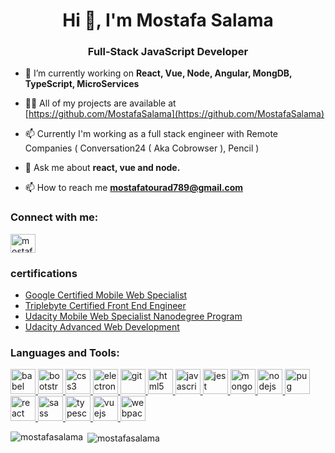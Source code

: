 
<h1 align="center">Hi 👋, I'm Mostafa Salama</h1>
<h3 align="center">Full-Stack JavaScript Developer</h3>

- 🔭 I’m currently working on **React, Vue, Node, Angular, MongDB, TypeScript, MicroServices**

- 👨‍💻 All of my projects are available at [https://github.com/MostafaSalama](https://github.com/MostafaSalama)

- 📫 Currently I'm working as a full stack engineer with Remote Companies ( Conversation24 ( Aka Cobrowser ), Pencil ) 

- 💬 Ask me about **react, vue and node.**

- 📫 How to reach me **mostafatourad789@gmail.com**

<p align="left">
<h3 align="left">Connect with me:</h3>
<a href="https://linkedin.com/in/mostafatourad" target="blank"><img align="center" src="https://cdn.jsdelivr.net/npm/simple-icons@3.0.1/icons/linkedin.svg" alt="mostafatourad" height="30" width="40" /></a>
</p>

### certifications 

- [Google Certified Mobile Web Specialist](https://www.credential.net/0bbf0c67-ec90-4cfe-8b2d-38d65d1d9ecc?key=093d8e660b2f568c126c9211e7b7ebb07c860b4a0f72ba84231b7ffba0a69d66#gs.farvgp)
-  [Triplebyte Certified Front End Engineer](https://triplebyte.com/tb/mostafa-salama-qrvlprx/certificate/track/frontend)
- [Udacity Mobile Web Specialist Nanodegree Program ](https://confirm.udacity.com/TUGCKY7D)
- [Udacity Advanced Web Development](https://confirm.udacity.com/KRDK2QLN)
<h3 align="left">Languages and Tools:</h3>
<p align="left"> <a href="https://babeljs.io/" target="_blank"> <img src="https://www.vectorlogo.zone/logos/babeljs/babeljs-icon.svg" alt="babel" width="40" height="40"/> </a> <a href="https://getbootstrap.com" target="_blank"> <img src="https://devicons.github.io/devicon/devicon.git/icons/bootstrap/bootstrap-plain.svg" alt="bootstrap" width="40" height="40"/> </a> <a href="https://www.w3schools.com/css/" target="_blank"> <img src="https://devicons.github.io/devicon/devicon.git/icons/css3/css3-original-wordmark.svg" alt="css3" width="40" height="40"/> </a> <a href="https://www.electronjs.org" target="_blank"> <img src="https://devicons.github.io/devicon/devicon.git/icons/electron/electron-original.svg" alt="electron" width="40" height="40"/> </a> <a href="https://git-scm.com/" target="_blank"> <img src="https://www.vectorlogo.zone/logos/git-scm/git-scm-icon.svg" alt="git" width="40" height="40"/> </a> <a href="https://www.w3.org/html/" target="_blank"> <img src="https://devicons.github.io/devicon/devicon.git/icons/html5/html5-original-wordmark.svg" alt="html5" width="40" height="40"/> </a> <a href="https://developer.mozilla.org/en-US/docs/Web/JavaScript" target="_blank"> <img src="https://devicons.github.io/devicon/devicon.git/icons/javascript/javascript-original.svg" alt="javascript" width="40" height="40"/> </a> <a href="https://jestjs.io" target="_blank"> <img src="https://www.vectorlogo.zone/logos/jestjsio/jestjsio-icon.svg" alt="jest" width="40" height="40"/> </a> <a href="https://www.mongodb.com/" target="_blank"> <img src="https://devicons.github.io/devicon/devicon.git/icons/mongodb/mongodb-original-wordmark.svg" alt="mongodb" width="40" height="40"/> </a> <a href="https://nodejs.org" target="_blank"> <img src="https://devicons.github.io/devicon/devicon.git/icons/nodejs/nodejs-original-wordmark.svg" alt="nodejs" width="40" height="40"/> </a> <a href="https://pugjs.org" target="_blank"> <img src="https://cdn.worldvectorlogo.com/logos/pug.svg" alt="pug" width="40" height="40"/> </a> <a href="https://reactjs.org/" target="_blank"> <img src="https://devicons.github.io/devicon/devicon.git/icons/react/react-original-wordmark.svg" alt="react" width="40" height="40"/> </a> <a href="https://sass-lang.com" target="_blank"> <img src="https://devicons.github.io/devicon/devicon.git/icons/sass/sass-original.svg" alt="sass" width="40" height="40"/> </a> <a href="https://www.typescriptlang.org/" target="_blank"> <img src="https://devicons.github.io/devicon/devicon.git/icons/typescript/typescript-original.svg" alt="typescript" width="40" height="40"/> </a> <a href="https://vuejs.org/" target="_blank"> <img src="https://devicons.github.io/devicon/devicon.git/icons/vuejs/vuejs-original-wordmark.svg" alt="vuejs" width="40" height="40"/> </a> <a href="https://webpack.js.org" target="_blank"> <img src="https://devicons.github.io/devicon/devicon.git/icons/webpack/webpack-original.svg" alt="webpack" width="40" height="40"/> </a> </p>

<p><img align="left" src="https://github-readme-stats.vercel.app/api/top-langs/?username=mostafasalama&layout=compact" alt="mostafasalama" /></p>

<p>&nbsp;<img align="center" src="https://github-readme-stats.vercel.app/api?username=mostafasalama&show_icons=true" alt="mostafasalama" /></p>

